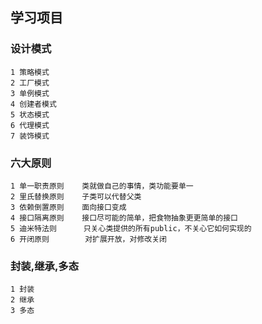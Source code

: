学习项目
--------
	
### 设计模式
	1 策略模式
	2 工厂模式
	3 单例模式
	4 创建者模式
	5 状态模式
	6 代理模式
	7 装饰模式
	
### 六大原则
    1 单一职责原则    类就做自己的事情，类功能要单一
    2 里氏替换原则    子类可以代替父类
    3 依赖倒置原则    面向接口变成
    4 接口隔离原则    接口尽可能的简单，把食物抽象更更简单的接口
    5 迪米特法则      只关心类提供的所有public，不关心它如何实现的
    6 开闭原则        对扩展开放，对修改关闭

### 封装,继承,多态
    1 封装
    2 继承
    3 多态